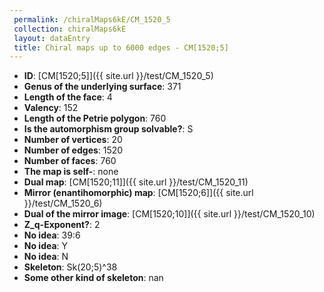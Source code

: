 ```yaml
--- 
 permalink: /chiralMaps6kE/CM_1520_5 
 collection: chiralMaps6kE
 layout: dataEntry
 title: Chiral maps up to 6000 edges - CM[1520;5]
---
```


- **ID**: [CM[1520;5]]({{ site.url }}/test/CM_1520_5)
- **Genus of the underlying surface**: 371
- **Length of the face**: 4
- **Valency**: 152
- **Length of the Petrie polygon**: 760
- **Is the automorphism group solvable?**: S
- **Number of vertices**: 20
- **Number of edges**: 1520
- **Number of faces**: 760
- **The map is self-**: none
- **Dual map**: [CM[1520;11]]({{ site.url }}/test/CM_1520_11)
- **Mirror (enantihomorphic) map**: [CM[1520;6]]({{ site.url }}/test/CM_1520_6)
- **Dual of the mirror image**: [CM[1520;10]]({{ site.url }}/test/CM_1520_10)
- **Z_q-Exponent?**: 2
- **No idea**:  39:6
- **No idea**: Y
- **No idea**: N
- **Skeleton**: Sk(20;5)^38
- **Some other kind of skeleton**: nan
